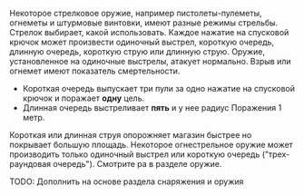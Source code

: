 Некоторое стрелковое оружие, например пистолеты-пулеметы, огнеметы и штурмовые винтовки, имеют разные режимы стрельбы. Стрелок выбирает, какой использовать. Каждое нажатие на спусковой крючок может произвести одиночный выстрел, короткую очередь, длинную очередь, короткую струю или длинную струю. Оружие, установленное на одиночные выстрелы, атакует нормально. Взрыв или огнемет имеют показатель смертельности.

- Короткая очередь выпускает три пули за одно нажатие на спусковой крючок и поражает **одну** цель.
- Длинная очередь выстреливает **пять** и у нее радиус Поражения 1 метр. 

Короткая или длинная струя опорожняет магазин быстрее но покрывает большую площадь. Некоторое огнестрельное оружие может производить только одиночный выстрел или короткую очередь ("трех-раундовая очередь"). Смотрите ра в разделе оружие.

TODO: Дополнить на основе раздела снаряжения и оружия